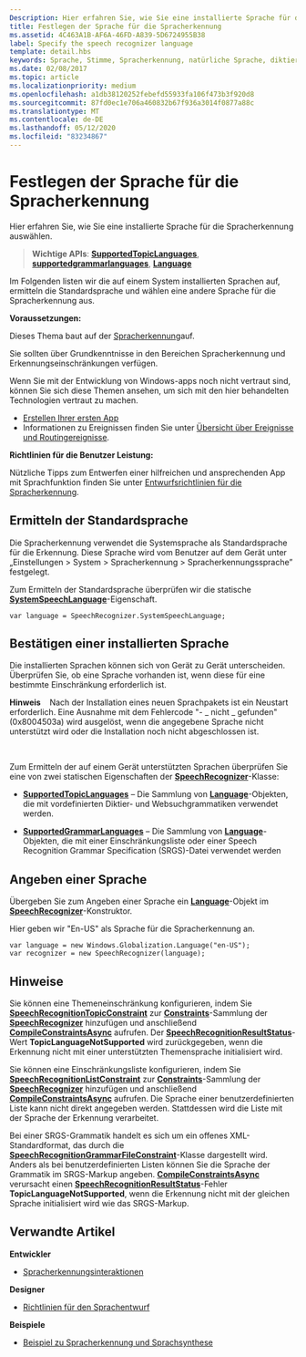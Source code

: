 ```yaml
---
Description: Hier erfahren Sie, wie Sie eine installierte Sprache für die Spracherkennung auswählen.
title: Festlegen der Sprache für die Spracherkennung
ms.assetid: 4C463A1B-AF6A-46FD-A839-5D6724955B38
label: Specify the speech recognizer language
template: detail.hbs
keywords: Sprache, Stimme, Spracherkennung, natürliche Sprache, diktieren, Eingabe, Benutzerinteraktion
ms.date: 02/08/2017
ms.topic: article
ms.localizationpriority: medium
ms.openlocfilehash: a1db38120252febefd55933fa106f473b3f920d8
ms.sourcegitcommit: 87fd0ec1e706a460832b67f936a3014f0877a88c
ms.translationtype: MT
ms.contentlocale: de-DE
ms.lasthandoff: 05/12/2020
ms.locfileid: "83234867"
---
```

# <a name="specify-the-speech-recognizer-language"></a>Festlegen der Sprache für die Spracherkennung


Hier erfahren Sie, wie Sie eine installierte Sprache für die Spracherkennung auswählen.

> **Wichtige APIs**: [**SupportedTopicLanguages**](https://docs.microsoft.com/uwp/api/windows.media.speechrecognition.speechrecognizer.supportedtopiclanguages), [**supportedgrammarlanguages**](https://docs.microsoft.com/uwp/api/windows.media.speechrecognition.speechrecognizer.supportedgrammarlanguages), [**Language**](https://docs.microsoft.com/uwp/api/Windows.Globalization.Language)


Im Folgenden listen wir die auf einem System installierten Sprachen auf, ermitteln die Standardsprache und wählen eine andere Sprache für die Spracherkennung aus.

**Voraussetzungen:**

Dieses Thema baut auf der [Spracherkennung](speech-recognition.md)auf.

Sie sollten über Grundkenntnisse in den Bereichen Spracherkennung und Erkennungseinschränkungen verfügen.

Wenn Sie mit der Entwicklung von Windows-apps noch nicht vertraut sind, können Sie sich diese Themen ansehen, um sich mit den hier behandelten Technologien vertraut zu machen.

-   [Erstellen Ihrer ersten App](https://docs.microsoft.com/windows/uwp/get-started/your-first-app)
-   Informationen zu Ereignissen finden Sie unter [Übersicht über Ereignisse und Routingereignisse](https://docs.microsoft.com/windows/uwp/xaml-platform/events-and-routed-events-overview).

**Richtlinien für die Benutzer Leistung:**

Nützliche Tipps zum Entwerfen einer hilfreichen und ansprechenden App mit Sprachfunktion finden Sie unter [Entwurfsrichtlinien für die Spracherkennung](https://docs.microsoft.com/windows/uwp/input-and-devices/speech-interactions).

## <a name="identify-the-default-language"></a>Ermitteln der Standardsprache


Die Spracherkennung verwendet die Systemsprache als Standardsprache für die Erkennung. Diese Sprache wird vom Benutzer auf dem Gerät unter „Einstellungen &gt; System &gt; Spracherkennung &gt; Spracherkennungssprache” festgelegt.

Zum Ermitteln der Standardsprache überprüfen wir die statische [**SystemSpeechLanguage**](https://docs.microsoft.com/uwp/api/windows.media.speechrecognition.speechrecognizer.systemspeechlanguage)-Eigenschaft.

```CSharp
var language = SpeechRecognizer.SystemSpeechLanguage; 
```

## <a name="confirm-an-installed-language"></a>Bestätigen einer installierten Sprache


Die installierten Sprachen können sich von Gerät zu Gerät unterscheiden. Überprüfen Sie, ob eine Sprache vorhanden ist, wenn diese für eine bestimmte Einschränkung erforderlich ist.

**Hinweis**    Nach der Installation eines neuen Sprachpakets ist ein Neustart erforderlich. Eine Ausnahme mit dem Fehlercode "- \_ nicht \_ gefunden" (0x8004503a) wird ausgelöst, wenn die angegebene Sprache nicht unterstützt wird oder die Installation noch nicht abgeschlossen ist.

 

Zum Ermitteln der auf einem Gerät unterstützten Sprachen überprüfen Sie eine von zwei statischen Eigenschaften der [**SpeechRecognizer**](https://docs.microsoft.com/uwp/api/Windows.Media.SpeechRecognition.SpeechRecognizer)-Klasse:

-   [**SupportedTopicLanguages**](https://docs.microsoft.com/uwp/api/windows.media.speechrecognition.speechrecognizer.supportedtopiclanguages) – Die Sammlung von [**Language**](https://docs.microsoft.com/uwp/api/Windows.Globalization.Language)-Objekten, die mit vordefinierten Diktier- und Websuchgrammatiken verwendet werden.

-   [**SupportedGrammarLanguages**](https://docs.microsoft.com/uwp/api/windows.media.speechrecognition.speechrecognizer.supportedgrammarlanguages) – Die Sammlung von [**Language**](https://docs.microsoft.com/uwp/api/Windows.Globalization.Language)-Objekten, die mit einer Einschränkungsliste oder einer Speech Recognition Grammar Specification (SRGS)-Datei verwendet werden

## <a name="specify-a-language"></a>Angeben einer Sprache


Übergeben Sie zum Angeben einer Sprache ein [**Language**](https://docs.microsoft.com/uwp/api/Windows.Globalization.Language)-Objekt im [**SpeechRecognizer**](https://docs.microsoft.com/uwp/api/Windows.Media.SpeechRecognition.SpeechRecognizer)-Konstruktor.

Hier geben wir "En-US" als Sprache für die Spracherkennung an.


```CSharp
var language = new Windows.Globalization.Language("en-US"); 
var recognizer = new SpeechRecognizer(language); 
```

## <a name="remarks"></a>Hinweise


Sie können eine Themeneinschränkung konfigurieren, indem Sie [**SpeechRecognitionTopicConstraint**](https://docs.microsoft.com/uwp/api/Windows.Media.SpeechRecognition.SpeechRecognitionTopicConstraint) zur [**Constraints**](https://docs.microsoft.com/uwp/api/windows.media.speechrecognition.speechrecognizer.constraints)-Sammlung der [**SpeechRecognizer**](https://docs.microsoft.com/uwp/api/Windows.Media.SpeechRecognition.SpeechRecognizer) hinzufügen und anschließend [**CompileConstraintsAsync**](https://docs.microsoft.com/uwp/api/windows.media.speechrecognition.speechrecognizer.compileconstraintsasync) aufrufen. Der [**SpeechRecognitionResultStatus**](https://docs.microsoft.com/uwp/api/Windows.Media.SpeechRecognition.SpeechRecognitionResultStatus)-Wert **TopicLanguageNotSupported** wird zurückgegeben, wenn die Erkennung nicht mit einer unterstützten Themensprache initialisiert wird.

Sie können eine Einschränkungsliste konfigurieren, indem Sie [**SpeechRecognitionListConstraint**](https://docs.microsoft.com/uwp/api/Windows.Media.SpeechRecognition.SpeechRecognitionListConstraint) zur [**Constraints**](https://docs.microsoft.com/uwp/api/windows.media.speechrecognition.speechrecognizer.constraints)-Sammlung der [**SpeechRecognizer**](https://docs.microsoft.com/uwp/api/Windows.Media.SpeechRecognition.SpeechRecognizer) hinzufügen und anschließend [**CompileConstraintsAsync**](https://docs.microsoft.com/uwp/api/windows.media.speechrecognition.speechrecognizer.compileconstraintsasync) aufrufen. Die Sprache einer benutzerdefinierten Liste kann nicht direkt angegeben werden. Stattdessen wird die Liste mit der Sprache der Erkennung verarbeitet.

Bei einer SRGS-Grammatik handelt es sich um ein offenes XML-Standardformat, das durch die [**SpeechRecognitionGrammarFileConstraint**](https://docs.microsoft.com/uwp/api/Windows.Media.SpeechRecognition.SpeechRecognitionGrammarFileConstraint)-Klasse dargestellt wird. Anders als bei benutzerdefinierten Listen können Sie die Sprache der Grammatik im SRGS-Markup angeben. [**CompileConstraintsAsync**](https://docs.microsoft.com/uwp/api/windows.media.speechrecognition.speechrecognizer.compileconstraintsasync) verursacht einen [**SpeechRecognitionResultStatus**](https://docs.microsoft.com/uwp/api/Windows.Media.SpeechRecognition.SpeechRecognitionResultStatus)-Fehler **TopicLanguageNotSupported**, wenn die Erkennung nicht mit der gleichen Sprache initialisiert wird wie das SRGS-Markup.

## <a name="related-articles"></a>Verwandte Artikel

**Entwickler**

* [Spracherkennungsinteraktionen](speech-interactions.md)

**Designer**

* [Richtlinien für den Sprachentwurf](https://docs.microsoft.com/windows/uwp/input-and-devices/speech-interactions)

**Beispiele**

* [Beispiel zu Spracherkennung und Sprachsynthese](https://github.com/Microsoft/Windows-universal-samples/tree/master/Samples/SpeechRecognitionAndSynthesis)
 

 





